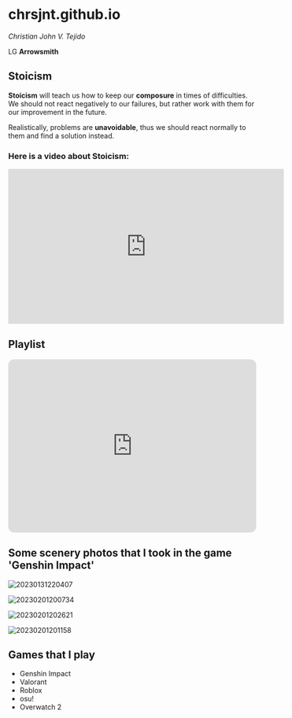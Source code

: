 # **chrsjnt.github.io**

*Christian John V. Tejido*

LG **Arrowsmith**

## **Stoicism**

**Stoicism** will teach us how to keep our **composure** in times of difficulties. We should not react negatively to our failures, but rather work with them for our improvement in the future.

Realistically, problems are **unavoidable**, thus we should react normally to them and find a solution instead.

### **Here is a video about Stoicism:**

<iframe width="560" height="315" src="https://www.youtube.com/embed/EFkyxzJtiv4" title="YouTube video player" frameborder="0" allow="accelerometer; autoplay; clipboard-write; encrypted-media; gyroscope; picture-in-picture; web-share" allowfullscreen></iframe>

## **Playlist**

<iframe style="border-radius:12px" src="https://open.spotify.com/embed/playlist/0SBbDSbaPhmqA374W89EBw?utm_source=generator" width="100%" height="352" frameBorder="0" allowfullscreen="" allow="autoplay; clipboard-write; encrypted-media; fullscreen; picture-in-picture" loading="lazy"></iframe>

## Some scenery photos that I took in the game 'Genshin Impact'

![20230131220407](https://user-images.githubusercontent.com/122881597/218114904-d21af728-39fa-4090-89a1-fe64bd2bab10.png)

![20230201200734](https://user-images.githubusercontent.com/122881597/218115178-f2b959d2-7ee1-413d-a938-427e37600dc6.png)

![20230201202621](https://user-images.githubusercontent.com/122881597/218115292-f9c27725-2b22-40fd-8a83-bf857f5c66e9.png)

![20230201201158](https://user-images.githubusercontent.com/122881597/218115360-3effb189-7466-4f5a-84e8-ea12dd8d3f48.png)

## **Games that I play**

- Genshin Impact
- Valorant
- Roblox
- osu!
- Overwatch 2
